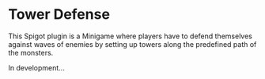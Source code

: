 # Tower Defense

This Spigot plugin is a Minigame where players have to defend themselves against waves of enemies by setting up towers along the predefined path of the monsters.

In development...